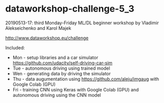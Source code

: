 # dataworkshop-challenge-5_3
20190513-17: third Monday-Friday ML/DL beginner workshop by Vladimir Alekseichenko and Karol Majek

http://www.dataworkshop.eu/challenge

Included:
* Mon - setup libraries and a car simulator https://github.com/udacity/self-driving-car-sim
* Tue - autonomous driving using trained model 
* Wen - generating data by driving the simulator
* Thu - data augumentation using https://github.com/aleju/imgaug with Google Colab (GPU)
* Fri - training CNN using Keras with Google Colab (GPU) and autonomous driving using the CNN model 
